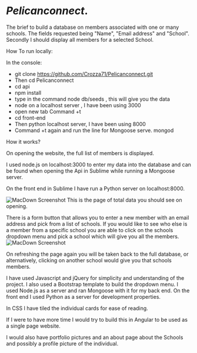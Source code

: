 # ***Pelicanconnect***. 

The brief to build a database on members associated with one or many schools.
The fields requested being "Name", "Email address" and "School". Secondly I should display all members for a selected School.

How To run locally:

In the console:
-  git clone https://github.com/Crozza71/Pelicanconnect.git
-  Then cd Pelicanconnect
-  cd api
-  npm install
-  type in the command node db/seeds , this will give you the data    
-  node on a localhost server , I have been using 3000
-  open new tab Command +t  
-  cd front-end  
-  Then python localhost server, I have been using 8000
-  Command +t again and run the line for Mongoose serve. mongod

How it works?

On opening the website, the full list of members is displayed.

I used node.js on localhost:3000 to enter my data into the database and can be found when opening the Api in Sublime while running a Mongoose server.

On the front end in Sublime I have run a Python server on localhost:8000.

![MacDown Screenshot](http://i.imgur.com/7OtEnBG.png)
This is the page of total data you should see on opening.

There is a form button that allows  you to enter a new member with an email address and pick from a list of schools.
If you would like to see who else is a member from a specific school you are able to click on the schools dropdown menu and pick a school which will give you all the members.
![MacDown Screenshot](http://i.imgur.com/QefCHKq.png)

On refreshing the page again you will be taken back to the full database, or alternatively, clicking on another school would give you that schools members.

I have used Javascript and jQuery for simplicity and understanding of the project. 
I also used a Bootstrap template to build the dropdown menu.
I used Node.js as a server and ran Mongoose with it for my back end. On the front end I used Python as a server for development properties.

In CSS I have tiled the individual cards for ease of reading.

If I were to have more time I would try to build this in Angular to be used as a single page website.

I would also have portfolio pictures and an about page about the Schools and possibly a profile picture of the individual.


